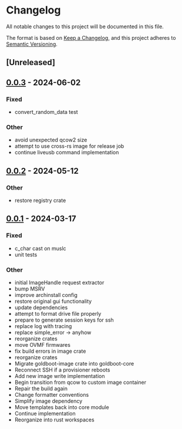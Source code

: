 # Changelog
All notable changes to this project will be documented in this file.

The format is based on [Keep a Changelog](https://keepachangelog.com/en/1.0.0/),
and this project adheres to [Semantic Versioning](https://semver.org/spec/v2.0.0.html).

## [Unreleased]

## [0.0.3](https://github.com/fossable/goldboot/compare/goldboot-image-v0.0.2...goldboot-image-v0.0.3) - 2024-06-02

### Fixed
- convert_random_data test

### Other
- avoid unexpected qcow2 size
- attempt to use cross-rs image for release job
- continue liveusb command implementation

## [0.0.2](https://github.com/fossable/goldboot/compare/goldboot-image-v0.0.1...goldboot-image-v0.0.2) - 2024-05-12

### Other
- restore registry crate

## [0.0.1](https://github.com/fossable/goldboot/releases/tag/goldboot-image-v0.0.1) - 2024-03-17

### Fixed
- c_char cast on muslc
- unit tests

### Other
- initial ImageHandle request extractor
- bump MSRV
- improve archinstall config
- restore original gui functionality
- update dependencies
- attempt to format drive file properly
- prepare to generate session keys for ssh
- replace log with tracing
- replace simple_error -> anyhow
- reorganize crates
- move OVMF firmwares
- fix build errors in image crate
- reorganize crates
- Migrate goldboot-image crate into goldboot-core
- Reconnect SSH if a provisioner reboots
- Add new image write implementation
- Begin transition from qcow to custom image container
- Repair the build again
- Change formatter conventions
- Simplify image dependency
- Move templates back into core module
- Continue implementation
- Reorganize into rust workspaces

